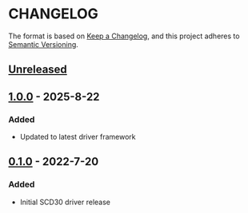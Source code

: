 # CHANGELOG

The format is based on [Keep a Changelog](https://keepachangelog.com/en/1.0.0/),
and this project adheres to [Semantic Versioning](https://semver.org/spec/v2.0.0.html).

## [Unreleased] 

## [1.0.0] - 2025-8-22

### Added

- Updated to latest driver framework
## [0.1.0] - 2022-7-20

### Added

- Initial SCD30 driver release

[Unreleased]: https://github.com/Sensirion/arduino-i2c-scd30/compare/1.0.0...HEAD
[1.0.0]: https://github.com/Sensirion/arduino-i2c-scd30/compare/0.1.0...1.0.0
[0.1.0]: https://github.com/Sensirion/arduino-i2c-scd30/releases/tag/0.1.0
